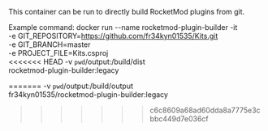 This container can be run to directly build RocketMod plugins from git.

Example command:
docker run --name rocketmod-plugin-builder -it \
 -e GIT_REPOSITORY=https://github.com/fr34kyn01535/Kits.git \
 -e GIT_BRANCH=master \
 -e PROJECT_FILE=Kits.csproj \
<<<<<<< HEAD
 -v `pwd`/output:/build/dist \
 rocketmod-plugin-builder:legacy

 
=======
 -v `pwd`/output:/build/output \
fr34kyn01535/rocketmod-plugin-builder:legacy
>>>>>>> c6c8609a68ad60dda8a7775e3cbbc449d7e036cf
